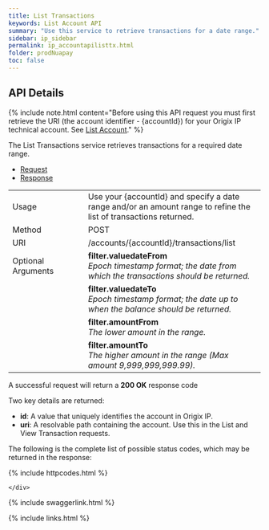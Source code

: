 ```yaml
---
title: List Transactions
keywords: List Account API
summary: "Use this service to retrieve transactions for a date range."
sidebar: ip_sidebar
permalink: ip_accountapilisttx.html
folder: prodNuapay
toc: false
---
```


## API Details

{% include note.html content="Before using this API request you must first retrieve the URI (the account identifier - {accountId}) for your Origix IP technical account. See [List Account](ip_accountapilist.html)." %} 

 The List Transactions service retrieves transactions for a required date range.


<ul id="profileTabs" class="nav nav-tabs">
    <li class="active"><a href="#profile" data-toggle="tab">Request</a></li>
    <li><a href="#about" data-toggle="tab">Response</a></li>
   
</ul>
  <div class="tab-content">
<div role="tabpanel" class="tab-pane active" id="profile">


  <table>
<colgroup>
<col width="30%" />
<col width="90%" />
</colgroup>

<tbody>
<tr>
<td markdown="span">Usage</td>
<td markdown="span">Use your {accountId} and specify a date range and/or an amount range to refine the list of transactions returned.</td>
</tr>
<tr>
<td markdown="span">Method</td>
<td markdown="span"><span class="label label-info">POST </span>
</td>
</tr>
<tr>
<td markdown="span">URI</td>
<td markdown="span">/accounts/{accountId}/transactions/list
</td>
</tr>
<tr>
<td markdown="span">Optional Arguments</td>
<td markdown="span"><b>filter.valuedateFrom</b>
<br/><i>Epoch timestamp format; the date from which the transactions should be returned.</i>
</td>
</tr>
<tr>
<td markdown="span"></td>
<td markdown="span"><b>filter.valuedateTo</b>
<br/><i>Epoch timestamp format; the date up to when the balance should be returned.</i>
</td>
</tr>
<tr>
<td markdown="span"></td>
<td markdown="span"><b>filter.amountFrom</b>
<br/><i>The lower amount in the range.</i>
</td>
</tr>
<tr>
<td markdown="span"></td>
<td markdown="span"><b>filter.amountTo</b>
<br/><i>The higher amount in the range (Max amount 9,999,999,999.99).</i>
</td>
</tr>
</tbody>
</table>



</div>

<div role="tabpanel" class="tab-pane" id="about">
<p>A successful request will return a <b>200 OK</b> response code</p>
Two key details are returned:
<ul>
<li><b>id</b>: A value that uniquely identifies the account in Origix IP.</li>
<li><b>uri</b>: A resolvable path containing the account. Use this in the List and View Transaction requests.</li>
</ul>

<p>The following is the complete list of possible status codes, which may be returned in the response:</p>
    {% include httpcodes.html %}
    
 
    </div>


</div>

{% include swaggerlink.html %}

{% include links.html %}
